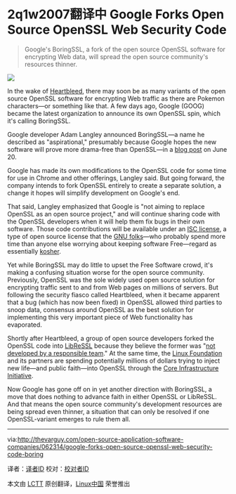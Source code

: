2q1w2007翻译中
Google Forks Open Source OpenSSL Web Security Code
================================================================================
> Google's BoringSSL, a fork of the open source OpenSSL software for encrypting Web data, will spread the open source community's resources thinner.

![](http://thevarguy.com/site-files/thevarguy.com/files/imagecache/medium_img/uploads/2014/06/grayscale6jpgcropdisplay.jpg)

In the wake of [Heartbleed][1], there may soon be as many variants of the open source OpenSSL software for encrypting Web traffic as there are Pokemon characters—or something like that. A few days ago, Google (GOOG) became the latest organization to announce its own OpenSSL spin, which it's calling BoringSSL.

Google developer Adam Langley announced BoringSSL—a name he described as "aspirational," presumably because Google hopes the new software will prove more drama-free than OpenSSL—in a [blog post][2] on June 20.

Google has made its own modifications to the OpenSSL code for some time for use in Chrome and other offerings, Langley said. But going forward, the company intends to fork OpenSSL entirely to create a separate solution, a change it hopes will simplify development on Google's end.

That said, Langley emphasized that Google is "not aiming to replace OpenSSL as an open source project," and will continue sharing code with the OpenSSL developers when it will help them fix bugs in their own software. Those code contributions will be available under an [ISC license][3], a type of open source license that the [GNU folks][4]—who probably spend more time than anyone else worrying about keeping software Free—regard as essentially [kosher][5].

Yet while BoringSSL may do little to upset the Free Software crowd, it's making a confusing situation worse for the open source community. Previously, OpenSSL was the sole widely used open source solution for encrypting traffic sent to and from Web pages on millions of servers. But following the security fiasco called Heartbleed, when it became apparent that a bug (which has now been fixed) in OpenSSL allowed third parties to snoop data, consensus around OpenSSL as the best solution for implementing this very important piece of Web functionality has evaporated.

Shortly after Heartbleed, a group of open source developers forked the OpenSSL code into [LibReSSL][6] because they believe the former was "[not developed by a responsible team][7]." At the same time, the [Linux Foundation][8] and its partners are spending potentially millions of dollars trying to inject new life—and public faith—into OpenSSL through the [Core Infrastructure Initiative][9].

Now Google has gone off on in yet another direction with BoringSSL, a move that does nothing to advance faith in either OpenSSL or LibReSSL. And that means the open source community's development resources are being spread even thinner, a situation that can only be resolved if one OpenSSL-variant emerges to rule them all.

--------------------------------------------------------------------------------

via:http://thevarguy.com/open-source-application-software-companies/062314/google-forks-open-source-openssl-web-security-code-boring 

译者：[译者ID](https://github.com/译者ID) 校对：[校对者ID](https://github.com/校对者ID)

本文由 [LCTT](https://github.com/LCTT/TranslateProject) 原创翻译，[Linux中国](http://linux.cn/) 荣誉推出

[1]:http://heartbleed.com/
[2]:https://www.imperialviolet.org/2014/06/20/boringssl.html
[3]:http://en.wikipedia.org/wiki/ISC_license
[4]:https://www.gnu.org/
[5]:https://www.gnu.org/licenses/license-list.html#ISC
[6]:http://www.libressl.org/
[7]:http://opensslrampage.org/post/82973312181/openssl-is-not-developed-by-a-responsible-team
[8]:http://linuxfoundation.org/
[9]:http://thevarguy.com/open-source-application-software-companies/053014/core-infrastructure-initiative-endorses-open-source-netwo